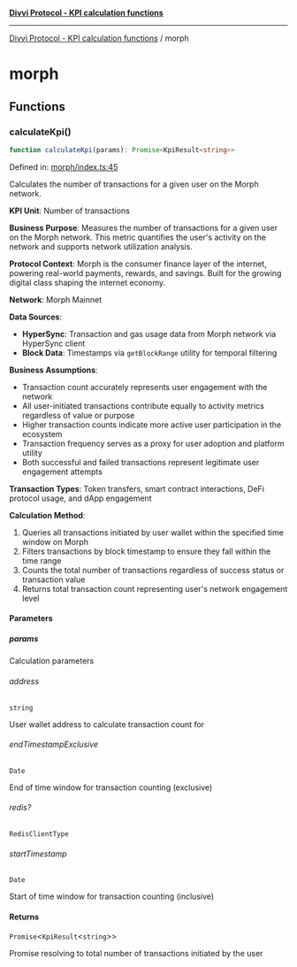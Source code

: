 [**Divvi Protocol - KPI calculation functions**](README.md)

---

[Divvi Protocol - KPI calculation functions](README.md) / morph

# morph

## Functions

### calculateKpi()

```ts
function calculateKpi(params): Promise<KpiResult<string>>
```

Defined in: [morph/index.ts:45](https://github.com/divvi-xyz/divvi-protocol-v0/blob/main/scripts/calculateKpi/protocols/morph/index.ts#L45)

Calculates the number of transactions for a given user on the Morph network.

**KPI Unit**: Number of transactions

**Business Purpose**: Measures the number of transactions for a given user on the Morph network.
This metric quantifies the user's activity on the network and supports network utilization analysis.

**Protocol Context**: Morph is the consumer finance layer of the internet, powering real-world payments,
rewards, and savings. Built for the growing digital class shaping the internet economy.

**Network**: Morph Mainnet

**Data Sources**:

- **HyperSync**: Transaction and gas usage data from Morph network via HyperSync client
- **Block Data**: Timestamps via `getBlockRange` utility for temporal filtering

**Business Assumptions**:

- Transaction count accurately represents user engagement with the network
- All user-initiated transactions contribute equally to activity metrics regardless of value or purpose
- Higher transaction counts indicate more active user participation in the ecosystem
- Transaction frequency serves as a proxy for user adoption and platform utility
- Both successful and failed transactions represent legitimate user engagement attempts

**Transaction Types**: Token transfers, smart contract interactions, DeFi protocol usage, and dApp engagement

**Calculation Method**:

1. Queries all transactions initiated by user wallet within the specified time window on Morph
2. Filters transactions by block timestamp to ensure they fall within the time range
3. Counts the total number of transactions regardless of success status or transaction value
4. Returns total transaction count representing user's network engagement level

#### Parameters

##### params

Calculation parameters

###### address

`string`

User wallet address to calculate transaction count for

###### endTimestampExclusive

`Date`

End of time window for transaction counting (exclusive)

###### redis?

`RedisClientType`

###### startTimestamp

`Date`

Start of time window for transaction counting (inclusive)

#### Returns

`Promise`\<`KpiResult`\<`string`\>\>

Promise resolving to total number of transactions initiated by the user
